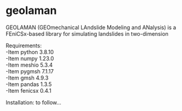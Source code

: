 # geolaman
GEOLAMAN (GEOmechanical LAndslide Modeling and ANalysis) is a FEniCSx-based library for simulating landslides in two-dimension

Requirements:\
-Item python 3.8.10\
-Item numpy 1.23.0\
-Item meshio 5.3.4\
-Item pygmsh 7.1.17\
-Item gmsh 4.9.3\
-Item pandas 1.3.5\
-Item fenicsx 0.4.1
  
 Installation: to follow...
